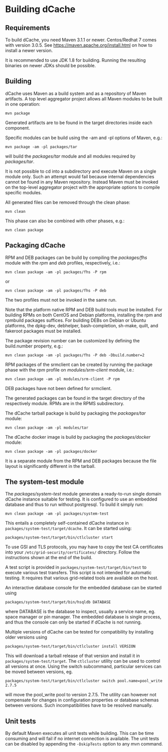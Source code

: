 Building dCache
===============

Requirements
------------

To build dCache, you need Maven 3.1.1 or newer. Centos/Redhat 7
comes with version 3.0.5. See https://maven.apache.org/install.html
on how to install a newer version.

It is recommended to use JDK 1.8 for building. Running the resulting 
binaries on newer JDKs should be possible.

Building
--------

dCache uses Maven as a build system and as a repository of Maven
artifacts. A top level aggregator project allows all Maven modules to
be built in one operation:

    mvn package

Generated artifacts are to be found in the target directories inside
each component.

Specific modules can be build using the -am and -pl options of Maven,
e.g.:

    mvn package -am -pl packages/tar

will build the _packages/tar_ module and all modules required by
_packages/tar_.

It is not possible to cd into a subdirectory and execute Maven on a
single module only. Such an attempt would fail because internal
dependencies cannot be found in any Maven repository. Instead Maven
must be invoked on the top-level aggregator project with the
appropriate options to compile specific modules.

All generated files can be removed through the clean phase:

    mvn clean

This phase can also be combined with other phases, e.g.:

    mvn clean package

Packaging dCache
----------------

RPM and DEB packages can be build by compiling the _packages/fhs_
module with the _rpm_ and _deb_ profiles, respectively, i.e.:

    mvn clean package -am -pl packages/fhs -P rpm

or

    mvn clean package -am -pl packages/fhs -P deb

The two profiles must not be invoked in the same run. 

Note that the platform native RPM and DEB build tools must be installed. 
For building RPMs on both CentOS and Debian platforms, installing 
the rpm and rpmbuild packages suffices. 
For building DEBs on Debian or Ubuntu platforms, the dpkg-dev, 
debhelper, bash-completion, sh-make, quilt, and fakeroot packages
must be installed.

The package revision number can be customized by defining the
build.number property, e.g.:

    mvn clean package -am -pl packages/fhs -P deb -Dbuild.number=2

RPM packages of the srmclient can be created by running the package
phase with the _rpm_ profile on _modules/srm-client_ module, i.e.:

    mvn clean package -am -pl modules/srm-client -P rpm

DEB packages have not been defined for srmclient.

The generated packages can be found in the target directory of the
respectively module. RPMs are in the RPMS subdirectory.


The dCache tarball package is build by packaging the _packages/tar_
module:

    mvn clean package -am -pl modules/tar

The dCache docker image is build by packaging the _packages/docker_
module:

    mvn clean package -am -pl packages/docker

It is a separate module from the RPM and DEB packages because the file
layout is significantly different in the tarball.

The system-test module
----------------------

The _packages/system-test_ module generates a ready-to-run single domain dCache
instance suitable for testing. It is configured to use an embedded database and
thus to run without postgresql. To build it simply run:

    mvn clean package -am -pl packages/system-test

This entails a completely self-contained dCache instance in
`packages/system-test/target/dcache`. It can be started using:

    packages/system-test/target/bin/ctlcluster start

To use GSI and TLS protocols, you may have to copy the test CA certificates
into your `/etc/grid-security/certificates/` directory. Follow the instructions
shown at the end of the build.

A test script is provided in `packages/system-test/target/bin/test` to execute
various test transfers. This script is not intended for automatic testing. It
requires that various grid-related tools are available on the host.


An interactive database console for the embedded database can be started using

    packages/system-test/target/bin/hsqldb DATABASE

where DATABASE is the database to inspect, usually a service name, eg. space
manager or pin manager. The embedded database is single process, and thus the
console can only be started if dCache is not running.


Multiple versions of dCache can be tested for compatibility by installing
older versions using

    packages/system-test/target/bin/ctlcluster install VERSION

This will download a tarball release of that version and install it in
`packages/system-test/target`. The `ctlcluster` utility can be used to control
all versions at once. Using the switch subcommand, particular services can
be moved between versions, eg.

    packages/system-test/target/bin/ctlcluster switch pool.name=pool_write 2.7.5

will move the pool_write pool to version 2.7.5. The utility can however not
compensate for changes in configuration properties or database schemas between
versions. Such incompatibilities have to be resolved manually.


Unit tests
----------

By default Maven executes all unit tests while building. This can be
time consuming and will fail if no internet connection is
available. The unit tests can be disabled by appending the `-DskipTests`
option to any mvn command.
